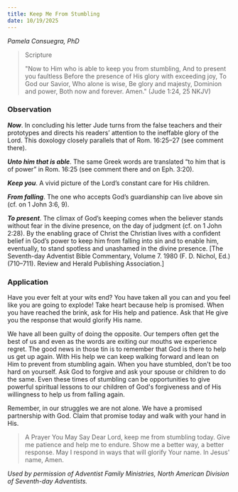 ```yaml
---
title: Keep Me From Stumbling
date: 10/19/2025
---
```


_Pamela Consuegra, PhD_

> <p>Scripture</p>
> "Now to Him who is able to keep you from stumbling, And to present you faultless Before the presence of His glory with exceeding joy, To God our Savior, Who alone is wise, Be glory and majesty, Dominion and power, Both now and forever. Amen." (Jude 1:24, 25 NKJV)

### Observation

**_Now_**. In concluding his letter Jude turns from the false teachers and their prototypes and directs his readers’ attention to the ineffable glory of the Lord. This doxology closely parallels that of Rom. 16:25–27 (see comment there).

**_Unto him that is able_**. The same Greek words are translated “to him that is of power” in Rom. 16:25 (see comment there and on Eph. 3:20).

**_Keep you_**. A vivid picture of the Lord’s constant care for His children.

**_From falling_**. The one who accepts God’s guardianship can live above sin (cf. on 1 John 3:6, 9).

**_To present_**. The climax of God’s keeping comes when the believer stands without fear in the divine presence, on the day of judgment (cf. on 1 John 2:28). By the enabling grace of Christ the Christian lives with a confident belief in God’s power to keep him from falling into sin and to enable him, eventually, to stand spotless and unashamed in the divine presence. [The Seventh-day Adventist Bible Commentary, Volume 7. 1980 (F. D. Nichol, Ed.) (710–711). Review and Herald Publishing Association.]

### Application

Have you ever felt at your wits end? You have taken all you can and you feel like you are going to explode! Take heart because help is promised. When you have reached the brink, ask for His help and patience. Ask that He give you the response that would glorify His name.

We have all been guilty of doing the opposite. Our tempers often get the best of us and even as the words are exiting our mouths we experience regret. The good news in those tin is to remember that God is there to help us get up again. With His help we can keep walking forward and lean on Him to prevent from stumbling again. When you have stumbled, don't be too hard on yourself. Ask God to forgive and ask your spouse or children to do the same. Even these times of stumbling can be opportunities to give powerful spiritual lessons to our children of God's forgiveness and of His willingness to help us from falling again.

Remember, in our struggles we are not alone. We have a promised partnership with God. Claim that promise today and walk with your hand in His.

> <callout>A Prayer You May Say</callout>
> Dear Lord, keep me from stumbling today. Give me patience and help me to endure. Show me a better way, a better response. May I respond in ways that will glorify Your name. In Jesus' name, Amen.

_Used by permission of Adventist Family Ministries, North American Division of Seventh-day Adventists._